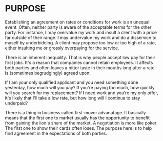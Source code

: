 # PURPOSE
Establishing an agreement on rates or conditions for work is an unequal event. Often, neither party is aware of the acceptable terms for the other party. For instance, I may overvalue my work
and insult a client with a price far outside of their range. I may undervalue my work and do a disservice to myself by underbidding.  A client may propose too low or too high of a rate, either insulting me or grossly
overpaying for the service.

There is an inherent inequality. That is why people accept low pay for their first jobs. It's a reason that companies cannot retain employees. It affects both parties and often leaves a bitter taste in their mouths
long after a rate is (sometimes begrudgingly) agreed upon.  

If I am your only qualified applicant and you need something done yesterday, how much will you pay? If you're paying too much, how quickly will you search for my replacement?
If I need work and you're my only offer, it's likely that I'll take a low rate, but how long will I continue to stay underpaid?

There is a thing in business called first-mover advanatage. It basically means that the first one to market usually has the opportunity to benefit from gaining the lion's share of the market.
A negotiation is more like poker. The first one to show their cards often loses. The purpose here is to help find agreement in the expectations of both parties.

